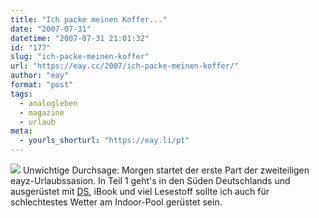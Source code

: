 ```yaml
---
title: "Ich packe meinen Koffer..."
date: "2007-07-31"
datetime: "2007-07-31 21:01:32"
id: "177"
slug: "ich-packe-meinen-koffer"
url: "https://eay.cc/2007/ich-packe-meinen-koffer/"
author: "eay"
format: "post"
tags:
  - analogleben
  - magazine
  - urlaub
meta:
  - yourls_shorturl: "https://eay.li/pt"
---
```


![](/uploads/2007/gepaeck.jpg) Unwichtige Durchsage: Morgen startet der erste Part der zweiteiligen eayz-Urlaubssasion. In Teil 1 geht's in den Süden Deutschlands und ausgerüstet mit [DS](http://eay.cc/blog/2006/06/nintendo_ds_lit_1.shtml), iBook und viel Lesestoff sollte ich auch für schlechtestes Wetter am Indoor-Pool gerüstet sein.
